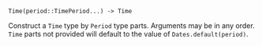 ```
Time(period::TimePeriod...) -> Time
```

Construct a `Time` type by `Period` type parts. Arguments may be in any order. `Time` parts not provided will default to the value of `Dates.default(period)`.
